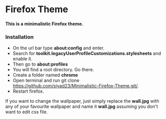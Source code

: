 # Firefox Theme

#### This is a minimalistic Firefox theme. 

### Installation
- On the url bar type **about:config** and enter.
- Search for **toolkit.legacyUserProfileCustomizations.stylesheets** and enable it.
- Then go to **about:profiles**
- You will find a root directory. Go there.
- Create a folder named **chrome**
- Open terminal and run git clone https://github.com/siyad23/Minimalistic-Firefox-Theme.git/.
- Restart firefox.

If you want to change the wallpaper, just simply replace the **wall.jpg** with any of your favourite wallpaper and name it **wall.jpg** assuming you don't want to edit css file.
